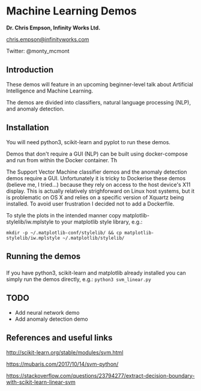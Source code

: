 # Machine Learning Demos
**Dr. Chris Empson, Infinity Works Ltd.**

chris.empson@infinityworks.com

Twitter: @monty_mcmont

## Introduction
These demos will feature in an upcoming beginner-level talk about Artificial Intelligence and Machine Learning.

The demos are divided into classifiers, natural language processing (NLP), and anomaly detection.

## Installation
You will need python3, scikit-learn and pyplot to run these demos.

Demos that don't require a GUI (NLP) can be built using docker-compose and run from within the Docker container. Th

The Support Vector Machine classifier demos and the anomaly detection demos require a GUI. Unfortunately it is tricky to Dockerise these demos (believe me, I tried...) because they rely on access to the host device's X11 display. This is actually relatively strighforward on Linux host systems, but it is problematic on OS X and relies on a specific version of Xquartz being installed. To avoid user frustration I decided not to add a Dockerfile.

To style the plots in the intended manner copy matplotlib-stylelib/iw.mplstyle to your matplotlib style library, e.g.:

```mkdir -p ~/.matplotlib-conf/stylelib/ && cp matplotlib-stylelib/iw.mplstyle ~/.matplotlib/stylelib/```

## Running the demos
### 
If you have python3, scikit-learn and matplotlib already installed you can simply run the demos directly, e.g.:
```python3 svm_linear.py```

## TODO
* Add neural network demo
* Add anomaly detection demo

## References and useful links

http://scikit-learn.org/stable/modules/svm.html

https://mubaris.com/2017/10/14/svm-python/

https://stackoverflow.com/questions/23794277/extract-decision-boundary-with-scikit-learn-linear-svm

